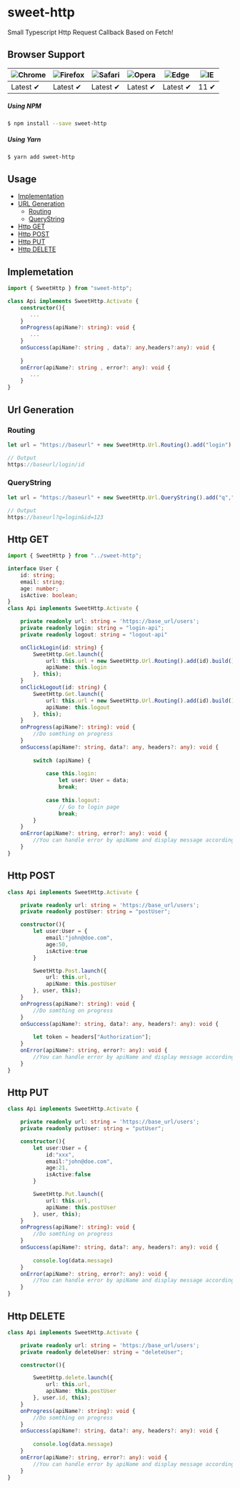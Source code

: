 # sweet-http

Small Typescript Http Request Callback Based on Fetch!


## Browser Support

![Chrome](https://raw.github.com/alrra/browser-logos/master/src/chrome/chrome_48x48.png) | ![Firefox](https://raw.github.com/alrra/browser-logos/master/src/firefox/firefox_48x48.png) | ![Safari](https://raw.github.com/alrra/browser-logos/master/src/safari/safari_48x48.png) | ![Opera](https://raw.github.com/alrra/browser-logos/master/src/opera/opera_48x48.png) | ![Edge](https://raw.github.com/alrra/browser-logos/master/src/edge/edge_48x48.png) | ![IE](https://raw.github.com/alrra/browser-logos/master/src/archive/internet-explorer_9-11/internet-explorer_9-11_48x48.png) |
--- | --- | --- | --- | --- | --- |
Latest ✔ | Latest ✔ | Latest ✔ | Latest ✔ | Latest ✔ | 11 ✔ |

##### Using NPM
```bash
$ npm install --save sweet-http
```
##### Using Yarn
```bash
$ yarn add sweet-http
```
## Usage
* [Implementation](#Implemetation)
* [URL Generation](#Url-Generation)
  * [Routing](#Routing)
  * [QueryString](#QueryString)
* [Http GET](#Http-GET)
* [Http POST](#Http-POST)
* [Http PUT](#Http-PUT)
* [Http DELETE](#Http-DELETE)

## Implemetation
```typescript
import { SweetHttp } from "sweet-http";

class Api implements SweetHttp.Activate {
    constructor(){
       ...
    }
    onProgress(apiName?: string): void {
       ...
    } 
    onSuccess(apiName?: string , data?: any,headers?:any): void {
       
    }
    onError(apiName?: string , error?: any): void {
       ...
    }
}
```

## Url Generation
### Routing
```Typescript
let url = "https://baseurl" + new SweetHttp.Url.Routing().add("login").add("id").build()

// Output
https://baseurl/login/id
```
### QueryString
```Typescript
let url = "https://baseurl" + new SweetHttp.Url.QueryString().add("q","login").add("id","123").build()

// Output
https://baseurl?q=login&id=123
```
## Http GET
```Typescript
import { SweetHttp } from "../sweet-http";

interface User {
    id: string;
    email: string;
    age: number;
    isActive: boolean;
}
class Api implements SweetHttp.Activate {

    private readonly url: string = 'https://base_url/users';
    private readonly login: string = "login-api";
    private readonly logout: string = "logout-api"

    onClickLogin(id: string) {
        SweetHttp.Get.launch({
            url: this.url + new SweetHttp.Url.Routing().add(id).build(),
            apiName: this.login
        }, this);
    }
    onClickLogout(id: string) {
        SweetHttp.Get.launch({
            url: this.url + new SweetHttp.Url.Routing().add(id).build(),
            apiName: this.logout
        }, this);
    }
    onProgress(apiName?: string): void {
        //Do somthing on progress
    }
    onSuccess(apiName?: string, data?: any, headers?: any): void {
       
        switch (apiName) {
            
            case this.login: 
                let user: User = data;
                break;
       
            case this.logout:
                // Go to login page
                break;
        }
    }
    onError(apiName?: string, error?: any): void {
        //You can handle error by apiName and display message accordingly.
    }
}
```
## Http POST
```Typescript
class Api implements SweetHttp.Activate {

    private readonly url: string = 'https://base_url/users';
    private readonly postUser: string = "postUser";

    constructor(){
        let user:User = {
            email:"john@doe.com",
            age:50,
            isActive:true
        }

        SweetHttp.Post.launch({
            url: this.url,
            apiName: this.postUser
        }, user, this);
    }
    onProgress(apiName?: string): void {
        //Do somthing on progress
    }
    onSuccess(apiName?: string, data?: any, headers?: any): void {
       
        let token = headers["Authorization"];
    }
    onError(apiName?: string, error?: any): void {
        //You can handle error by apiName and display message accordingly.
    }
}
```
## Http PUT
```Typescript
class Api implements SweetHttp.Activate {

    private readonly url: string = 'https://base_url/users';
    private readonly putUser: string = "putUser";

    constructor(){
        let user:User = {
            id:"xxx",
            email:"john@doe.com",
            age:21,
            isActive:false
        }

        SweetHttp.Put.launch({
            url: this.url,
            apiName: this.postUser
        }, user, this);
    }
    onProgress(apiName?: string): void {
        //Do somthing on progress
    }
    onSuccess(apiName?: string, data?: any, headers?: any): void {
       
        console.log(data.message)
    }
    onError(apiName?: string, error?: any): void {
        //You can handle error by apiName and display message accordingly.
    }
}
```
## Http DELETE
```Typescript
class Api implements SweetHttp.Activate {

    private readonly url: string = 'https://base_url/users';
    private readonly deleteUser: string = "deleteUser";

    constructor(){

        SweetHttp.delete.launch({
            url: this.url,
            apiName: this.postUser
        }, user.id, this);
    }
    onProgress(apiName?: string): void {
        //Do somthing on progress
    }
    onSuccess(apiName?: string, data?: any, headers?: any): void {
       
        console.log(data.message)
    }
    onError(apiName?: string, error?: any): void {
        //You can handle error by apiName and display message accordingly.
    }
}
```
